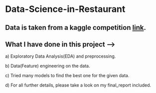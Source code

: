 # Data-Science-in-Restaurant

## Data is taken from a kaggle competition [link](https://www.kaggle.com/c/come-visit-again-iiitb/data).

## What I have done in this project --> 

  a) Exploratory Data Analysis(EDA) and preprocessing.
  
  b) Data(Feature) engineering on the data.
  
  c) Tried many models to find the best one for the given data.
  
  d) For all further details, please take a look on my final_report included.
